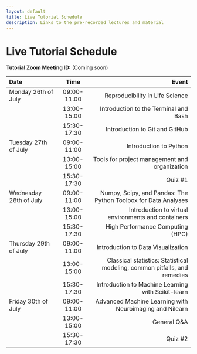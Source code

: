 ```yaml
---
layout: default
title: Live Tutorial Schedule
description: Links to the pre-recorded lectures and material
---
```


# Live Tutorial Schedule

**Tutorial Zoom Meeting ID:** (Coming soon)

| Date     | Time | Event     |
| :---        |    :----:   |          ---: |
| Monday 26th of July | 09:00-11:00       | Reproducibility in Life Science   |
|    | 13:00-15:00      | Introduction to the Terminal and Bash      |
|    | 15:30-17:30       | Introduction to Git and GitHub   |
| Tuesday 27th of July   | 09:00-11:00        | Introduction to Python      |
|    | 13:00-15:00      | Tools for project management and organization   |
|    | 15:30-17:30        | Quiz #1      |
| Wednesday 28th of July     | 09:00-11:00       | Numpy, Scipy, and Pandas: The Python Toolbox for Data Analyses   |
|    | 13:00-15:00       | Introduction to virtual environments and containers     |
|    | 15:30-17:30        | High Performance Computing (HPC)   |
| Thursday 29th of July     | 09:00-11:00       | Introduction to Data Visualization   |
|    | 13:00-15:00       | Classical statistics: Statistical modeling, common pitfalls, and remedies      |
|    | 15:30-17:30        | Introduction to Machine Learning with Scikit-learn |
| Friday 30th of July     | 09:00-11:00       | Advanced Machine Learning with Neuroimaging and Nilearn   |
|    | 13:00-15:00       | General Q&A      |
|    | 15:30-17:30       | Quiz #2  |
